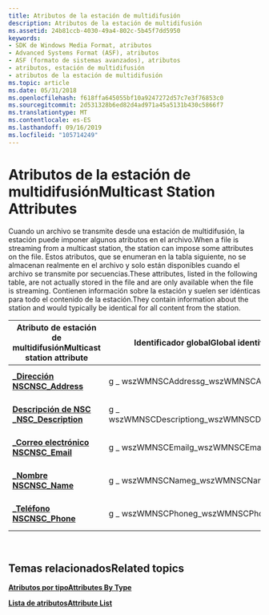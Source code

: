 ```yaml
---
title: Atributos de la estación de multidifusión
description: Atributos de la estación de multidifusión
ms.assetid: 24b81ccb-4030-49a4-802c-5b45f7dd5950
keywords:
- SDK de Windows Media Format, atributos
- Advanced Systems Format (ASF), atributos
- ASF (formato de sistemas avanzados), atributos
- atributos, estación de multidifusión
- atributos de la estación de multidifusión
ms.topic: article
ms.date: 05/31/2018
ms.openlocfilehash: f618ffa645055bf10a9247272d57c7e3f76853c0
ms.sourcegitcommit: 2d531328b6ed82d4ad971a45a5131b430c5866f7
ms.translationtype: MT
ms.contentlocale: es-ES
ms.lasthandoff: 09/16/2019
ms.locfileid: "105714249"
---
```

# <a name="multicast-station-attributes"></a><span data-ttu-id="7cb84-108">Atributos de la estación de multidifusión</span><span class="sxs-lookup"><span data-stu-id="7cb84-108">Multicast Station Attributes</span></span>

<span data-ttu-id="7cb84-109">Cuando un archivo se transmite desde una estación de multidifusión, la estación puede imponer algunos atributos en el archivo.</span><span class="sxs-lookup"><span data-stu-id="7cb84-109">When a file is streaming from a multicast station, the station can impose some attributes on the file.</span></span> <span data-ttu-id="7cb84-110">Estos atributos, que se enumeran en la tabla siguiente, no se almacenan realmente en el archivo y solo están disponibles cuando el archivo se transmite por secuencias.</span><span class="sxs-lookup"><span data-stu-id="7cb84-110">These attributes, listed in the following table, are not actually stored in the file and are only available when the file is streaming.</span></span> <span data-ttu-id="7cb84-111">Contienen información sobre la estación y suelen ser idénticas para todo el contenido de la estación.</span><span class="sxs-lookup"><span data-stu-id="7cb84-111">They contain information about the station and would typically be identical for all content from the station.</span></span>



| <span data-ttu-id="7cb84-112">Atributo de estación de multidifusión</span><span class="sxs-lookup"><span data-stu-id="7cb84-112">Multicast station attribute</span></span>                 | <span data-ttu-id="7cb84-113">Identificador global</span><span class="sxs-lookup"><span data-stu-id="7cb84-113">Global identifier</span></span>      | <span data-ttu-id="7cb84-114">Tipo de datos</span><span class="sxs-lookup"><span data-stu-id="7cb84-114">Data type</span></span>             |
|---------------------------------------------|------------------------|-----------------------|
| [<span data-ttu-id="7cb84-115">**\_Dirección NSC**</span><span class="sxs-lookup"><span data-stu-id="7cb84-115">**NSC\_Address**</span></span>](nsc-address.md)         | <span data-ttu-id="7cb84-116">g \_ wszWMNSCAddress</span><span class="sxs-lookup"><span data-stu-id="7cb84-116">g\_wszWMNSCAddress</span></span>     | <span data-ttu-id="7cb84-117">**\_cadena de tipo WMT \_**</span><span class="sxs-lookup"><span data-stu-id="7cb84-117">**WMT\_TYPE\_STRING**</span></span> |
| [<span data-ttu-id="7cb84-118">**Descripción de NSC \_**</span><span class="sxs-lookup"><span data-stu-id="7cb84-118">**NSC\_Description**</span></span>](nsc-description.md) | <span data-ttu-id="7cb84-119">g \_ wszWMNSCDescription</span><span class="sxs-lookup"><span data-stu-id="7cb84-119">g\_wszWMNSCDescription</span></span> | <span data-ttu-id="7cb84-120">**\_cadena de tipo WMT \_**</span><span class="sxs-lookup"><span data-stu-id="7cb84-120">**WMT\_TYPE\_STRING**</span></span> |
| [<span data-ttu-id="7cb84-121">**\_Correo electrónico NSC**</span><span class="sxs-lookup"><span data-stu-id="7cb84-121">**NSC\_Email**</span></span>](nsc-email.md)             | <span data-ttu-id="7cb84-122">g \_ wszWMNSCEmail</span><span class="sxs-lookup"><span data-stu-id="7cb84-122">g\_wszWMNSCEmail</span></span>       | <span data-ttu-id="7cb84-123">**\_cadena de tipo WMT \_**</span><span class="sxs-lookup"><span data-stu-id="7cb84-123">**WMT\_TYPE\_STRING**</span></span> |
| [<span data-ttu-id="7cb84-124">**\_Nombre NSC**</span><span class="sxs-lookup"><span data-stu-id="7cb84-124">**NSC\_Name**</span></span>](nsc-name.md)               | <span data-ttu-id="7cb84-125">g \_ wszWMNSCName</span><span class="sxs-lookup"><span data-stu-id="7cb84-125">g\_wszWMNSCName</span></span>        | <span data-ttu-id="7cb84-126">**\_cadena de tipo WMT \_**</span><span class="sxs-lookup"><span data-stu-id="7cb84-126">**WMT\_TYPE\_STRING**</span></span> |
| [<span data-ttu-id="7cb84-127">**\_Teléfono NSC**</span><span class="sxs-lookup"><span data-stu-id="7cb84-127">**NSC\_Phone**</span></span>](nsc-phone.md)             | <span data-ttu-id="7cb84-128">g \_ wszWMNSCPhone</span><span class="sxs-lookup"><span data-stu-id="7cb84-128">g\_wszWMNSCPhone</span></span>       | <span data-ttu-id="7cb84-129">**\_cadena de tipo WMT \_**</span><span class="sxs-lookup"><span data-stu-id="7cb84-129">**WMT\_TYPE\_STRING**</span></span> |



 

## <a name="related-topics"></a><span data-ttu-id="7cb84-130">Temas relacionados</span><span class="sxs-lookup"><span data-stu-id="7cb84-130">Related topics</span></span>

<dl> <dt>

[<span data-ttu-id="7cb84-131">**Atributos por tipo**</span><span class="sxs-lookup"><span data-stu-id="7cb84-131">**Attributes By Type**</span></span>](attributes-by-type.md)
</dt> <dt>

[<span data-ttu-id="7cb84-132">**Lista de atributos**</span><span class="sxs-lookup"><span data-stu-id="7cb84-132">**Attribute List**</span></span>](attribute-list.md)
</dt> </dl>

 

 




